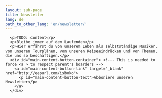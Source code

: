 ```yaml
---
layout: sub-page
title: Newsletter
lang: de
path_to_other_lang: 'en/newsletter/'
---
```


      <p>TODO: content</p>
      <p>Bleibe immer auf dem Laufenden</p>
      <p>Hier erfährst du von unserem Leben als selbstständige Musiker, von unseren Tourplänen, von unseren Reiseeindrücken und von Themen, die uns so beschäftigen.</p>
      <div id="main-content-button-container"> <!--- This is needed to force <a > to respect parent's boarders -->
        <a id="main-content-button-link" target="_blank" href="http://eepurl.com/isboko">
          <p id="main-content-button-text">Abboniere unseren Newsletter</p>
        </a>
      </div>
